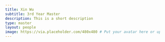 ```yaml
---
title: Xin Wu
subtitle: 3rd Year Master
description: This is a short description
type: master
layout: people
image: https://via.placeholder.com/480x480 # Put your avatar here or upload one
---
```

